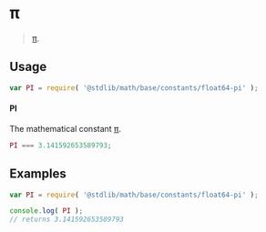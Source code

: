 π
===
> [π][pi].


<!-- <usage> -->
## Usage

``` javascript
var PI = require( '@stdlib/math/base/constants/float64-pi' );
```

#### PI

The mathematical constant [π][pi].

``` javascript
PI === 3.141592653589793;
```
<!-- </usage> -->


<!-- <examples> -->
## Examples

``` javascript
var PI = require( '@stdlib/math/base/constants/float64-pi' );

console.log( PI );
// returns 3.141592653589793
```
<!-- </examples> -->


<!-- <links> -->
[pi]: https://en.wikipedia.org/wiki/Pi
<!-- </links> -->
